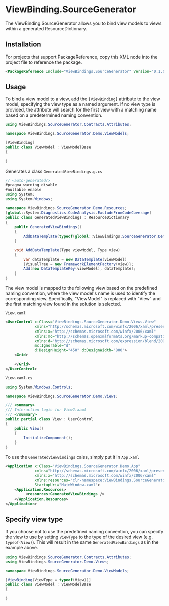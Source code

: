 ﻿# ViewBinding.SourceGenerator
The ViewBinding.SourceGenerator allows you to bind view models to views within a generated ResourceDictionary. 

## Installation
For projects that support PackageReference, copy this XML node into the project file to reference the package.
```xml
<PackageReference Include="ViewBindings.SourceGenerator" Version="0.1.0" PrivateAssets="all" ExcludeAssets="runtime" />
```

## Usage
To bind a view model to a view, add the ```[ViewBinding]``` attribute to the view model, specifying the view type as a named argument. If no view type is provided, the attribute will search for the first view with a matching name based on a predetermined naming convention.

```csharp
using ViewBindings.SourceGenerator.Contracts.Attributes;

namespace ViewBindings.SourceGenerator.Demo.ViewModels;

[ViewBinding]
public class ViewModel : ViewModelBase
{
	
}
```

Generates a class ```GeneratedViewBindings.g.cs```

```csharp
// <auto-generated/>
#pragma warning disable
#nullable enable
using System;
using System.Windows;

namespace ViewBindings.SourceGenerator.Demo.Resources;
[global::System.Diagnostics.CodeAnalysis.ExcludeFromCodeCoverage]
public class GeneratedViewBindings : ResourceDictionary
{
    public GeneratedViewBindings()
    {
        AddDataTemplate(typeof(global::ViewBindings.SourceGenerator.Demo.ViewModels.ViewModel), typeof(global::ViewBindings.SourceGenerator.Demo.Views.View));
    }

    void AddDataTemplate(Type viewModel, Type view)
    {
        var dataTemplate = new DataTemplate(viewModel)
        {VisualTree = new FrameworkElementFactory(view)};
        Add(new DataTemplateKey(viewModel), dataTemplate);
    }
}
```

The view model is mapped to the following view based on the predefined naming convention, where the view model's name is used to identify the corresponding view. Specifically, "ViewModel" is replaced with "View" and the first matching view found in the solution is selected.

``` View.xaml ```
```xml
<UserControl x:Class="ViewBindings.SourceGenerator.Demo.Views.View"
             xmlns="http://schemas.microsoft.com/winfx/2006/xaml/presentation"
             xmlns:x="http://schemas.microsoft.com/winfx/2006/xaml"
             xmlns:mc="http://schemas.openxmlformats.org/markup-compatibility/2006" 
             xmlns:d="http://schemas.microsoft.com/expression/blend/2008" 
             mc:Ignorable="d" 
             d:DesignHeight="450" d:DesignWidth="800">
    <Grid>
        
    </Grid>
</UserControl>
```
``` View.xaml.cs ```
```csharp
using System.Windows.Controls;

namespace ViewBindings.SourceGenerator.Demo.Views;

/// <summary>
/// Interaction logic for View2.xaml
/// </summary>
public partial class View : UserControl
{
    public View()
    {
        InitializeComponent();
    }
}
```
To use the ```GeneratedViewBindings``` calss, simply put it in ``` App.xaml ```
```xml
<Application x:Class="ViewBindings.SourceGenerator.Demo.App"
             xmlns="http://schemas.microsoft.com/winfx/2006/xaml/presentation"
             xmlns:x="http://schemas.microsoft.com/winfx/2006/xaml"
             xmlns:resources="clr-namespace:ViewBindings.SourceGenerator.Demo.Resources"
             StartupUri="MainWindow.xaml">
    <Application.Resources>
         <resources:GeneratedViewBindings />
    </Application.Resources>
</Application>
```
## Specify view type
If you choose not to use the predefined naming convention, you can specify the view to use by setting ```ViewType``` to the type of the desired view (e.g. ```typeof(View)```). This will result in the same ```GeneratedViewBindings``` as in the example above.

 ```csharp
using ViewBindings.SourceGenerator.Contracts.Attributes;
using ViewBindings.SourceGenerator.Demo.Views;

namespace ViewBindings.SourceGenerator.Demo.ViewModels;

[ViewBinding(ViewType = typeof(View))]
public class ViewModel : ViewModelBase
{
	
}
```